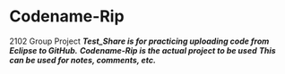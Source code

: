 # Codename-Rip
2102 Group Project
***Test_Share is for practicing uploading code from Eclipse to GitHub.***
***Codename-Rip is the actual project to be used***
***This can be used for notes, comments, etc.***
